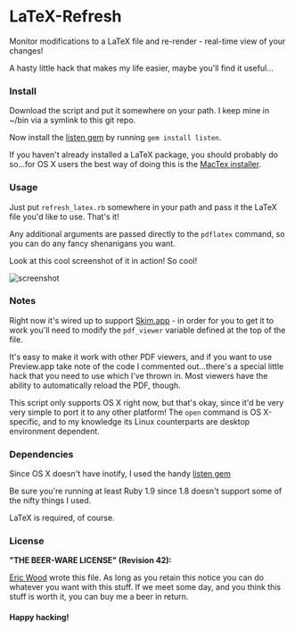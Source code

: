 LaTeX-Refresh
=============

Monitor modifications to a LaTeX file and re-render - real-time view of your changes!

A hasty little hack that makes my life easier, maybe you'll find it useful...

### Install
Download the script and put it somewhere on your path. I keep mine in ~/bin via a symlink to this git repo.

Now install the [listen gem](http://rubygems.org/gems/listen) by running `gem install listen`.

If you haven't already installed a LaTeX package, you should probably do so...for OS X users the best way of doing this is the [MacTex installer](http://www.tug.org/mactex/).

### Usage
Just put `refresh_latex.rb` somewhere in your path and pass it the LaTeX file you'd like to use. That's it!

Any additional arguments are passed directly to the `pdflatex` command, so you can do any fancy shenanigans you want.

Look at this cool screenshot of it in action! So cool!

![screenshot](https://raw.github.com/eric-wood/LaTeX-Refresh/master/screenshot.png)

### Notes
Right now it's wired up to support [Skim.app](http://skim-app.sourceforge.net/) - in order for you to get it to work you'll need to modify the `pdf_viewer` variable defined at the top of the file.

It's easy to make it work with other PDF viewers, and if you want to use Preview.app take note of the code I commented out...there's a special little hack that you need to use which I've thrown in. Most viewers have the ability to automatically reload the PDF, though.

This script only supports OS X right now, but that's okay, since it'd be very very simple to port it to any other platform! The `open` command is OS X-specific, and to my knowledge its Linux counterparts are desktop environment dependent.


### Dependencies
Since OS X doesn't have inotify, I used the handy [listen gem](http://rubygems.org/gems/listen)

Be sure you're running at least Ruby 1.9 since 1.8 doesn't support some of the nifty things I used.

LaTeX is required, of course.

### License

<b>"THE BEER-WARE LICENSE" (Revision 42):</b>

[Eric Wood](http://ericwood.org) wrote this file. As long as you retain this notice you
can do whatever you want with this stuff. If we meet some day, and you think
this stuff is worth it, you can buy me a beer in return.

#### Happy hacking!
